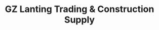 ---
title: "GZ Lanting Trading & Construction Supply"
url: /silang/gz-lanting-trading-and-construction-supply/
shop: trade
---